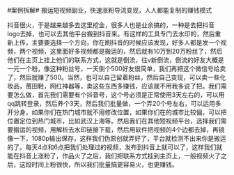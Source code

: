 #案例拆解# 搬运短视频副业，快速涨粉导流变现，人人都能复制的赚钱模式

抖音很火，于是越来越多去这里挖金，很多人也是业余搞的，一种是去把抖音logo去掉，也可以去其他平台搬到抖音来。有这样的工具专门去水印的，然后重新上传，主要要选择一个方向，你在刷抖音的时候应该发现，好多人都是发一个视频，两个视频，这里面好多视频都是搬运的，然后就有10万到20万粉丝了，然后他们在主页上挂上他们的联系方式，这就是倒流，往v新倒流，倒流的好友大概是一元一个粉，像这种粉丝号，一天倒个500好友很简单，我们再把这个微信号给卖了，然后就赚了500。当然，也可以自己留着粉丝，然后自己变现，可以卖一些化妆品，莆田鞋，网红神器等，卖这些东西多赚钱，应该就不用我多说了把。我们需要怎么做，首先我们需要有个抖音号，这个号必须是正常使用3天左右的，可以用qq跳转登录，然后养个3天，然后我们批量做，一个弄20个号左右，可以运用多开分身，如果你们在热门城市就不用修改位置，如果你们在的城市比较偏，可以把位置定位到热门城市，比如武汉上海等。然后我们在其他短视频平台，选择我们需要搬运的视频，用解析去水印链接下载，然后用软件把视频的4个边都去掉，再镜像一下，1080p输出保存，这样我们伪原创就弄好了，平台就检测不出来你是搬运的了。每天4点和6点把我们处理过的视频，发布到抖音上就可以了，这样我们就能在抖音上涨粉了，作品火了之后，我们把联系方式挂到主页上，一般视频火了之后，这段时间上粉很快，所以我们批量搞更容易火，也更赚钱。